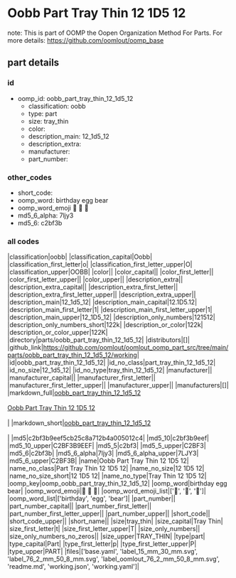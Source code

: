 # Oobb Part Tray Thin 12 1D5 12  

note: This is part of OOMP the Oopen Organization Method For Parts. For more details: https://github.com/oomlout/oomp_base

##  part details





### id
* oomp_id: oobb_part_tray_thin_12_1d5_12
  * classification: oobb
  * type: part
  * size: tray_thin
  * color: 
  * description_main: 12_1d5_12
  * description_extra: 
  * manufacturer: 
  * part_number: 

### other_codes
* short_code: 
* oomp_word: birthday egg bear
* oomp_word_emoji :birthday: :egg: :bear:
* md5_6_alpha: 7ljy3
* md5_6: c2bf3b

### all codes 
|classification|oobb|
|classification_capital|Oobb|
|classification_first_letter|o|
|classification_first_letter_upper|O|
|classification_upper|OOBB|
|color||
|color_capital||
|color_first_letter||
|color_first_letter_upper||
|color_upper||
|description_extra||
|description_extra_capital||
|description_extra_first_letter||
|description_extra_first_letter_upper||
|description_extra_upper||
|description_main|12_1d5_12|
|description_main_capital|12.1D5.12|
|description_main_first_letter|1|
|description_main_first_letter_upper|1|
|description_main_upper|12_1D5_12|
|description_only_numbers|121512|
|description_only_numbers_short|122k|
|description_or_color|122k|
|description_or_color_upper|122K|
|directory|parts/oobb_part_tray_thin_12_1d5_12|
|distributors|[]|
|github_link|https://github.com/oomlout/oomlout_oomp_part_src/tree/main/parts/oobb_part_tray_thin_12_1d5_12/working|
|id|oobb_part_tray_thin_12_1d5_12|
|id_no_class|part_tray_thin_12_1d5_12|
|id_no_size|12_1d5_12|
|id_no_type|tray_thin_12_1d5_12|
|manufacturer||
|manufacturer_capital||
|manufacturer_first_letter||
|manufacturer_first_letter_upper||
|manufacturer_upper||
|manufacturers|[]|
|markdown_full|[oobb_part_tray_thin_12_1d5_12](https://github.com/oomlout/oomlout_oomp_part_src/tree/main/parts/oobb_part_tray_thin_12_1d5_12/working)<br>[](https://github.com/oomlout/oomlout_oomp_part_src/tree/main/parts/oobb_part_tray_thin_12_1d5_12/working)<br>[Oobb Part Tray Thin 12 1D5 12](https://github.com/oomlout/oomlout_oomp_part_src/tree/main/parts/oobb_part_tray_thin_12_1d5_12/working)<br><br>|
|markdown_short|[oobb_part_tray_thin_12_1d5_12](https://github.com/oomlout/oomlout_oomp_part_src/tree/main/parts/oobb_part_tray_thin_12_1d5_12/working)<br><br>|
|md5|c2bf3b9eef5cb25c8a712b4a005012c4|
|md5_10|c2bf3b9eef|
|md5_10_upper|C2BF3B9EEF|
|md5_5|c2bf3|
|md5_5_upper|C2BF3|
|md5_6|c2bf3b|
|md5_6_alpha|7ljy3|
|md5_6_alpha_upper|7LJY3|
|md5_6_upper|C2BF3B|
|name|Oobb Part Tray Thin 12 1D5 12|
|name_no_class|Part Tray Thin 12 1D5 12|
|name_no_size|12 1D5 12|
|name_no_size_short|12 1D5 12|
|name_no_type|Tray Thin 12 1D5 12|
|oomp_key|oomp_oobb_part_tray_thin_12_1d5_12|
|oomp_word|birthday egg bear|
|oomp_word_emoji|:birthday: :egg: :bear:|
|oomp_word_emoji_list|[':birthday:', ':egg:', ':bear:']|
|oomp_word_list|['birthday', 'egg', 'bear']|
|part_number||
|part_number_capital||
|part_number_first_letter||
|part_number_first_letter_upper||
|part_number_upper||
|short_code||
|short_code_upper||
|short_name||
|size|tray_thin|
|size_capital|Tray Thin|
|size_first_letter|t|
|size_first_letter_upper|T|
|size_only_numbers||
|size_only_numbers_no_zeros||
|size_upper|TRAY_THIN|
|type|part|
|type_capital|Part|
|type_first_letter|p|
|type_first_letter_upper|P|
|type_upper|PART|
|files|['base.yaml', 'label_15_mm_30_mm.svg', 'label_76_2_mm_50_8_mm.svg', 'label_oomlout_76_2_mm_50_8_mm.svg', 'readme.md', 'working.json', 'working.yaml']|
